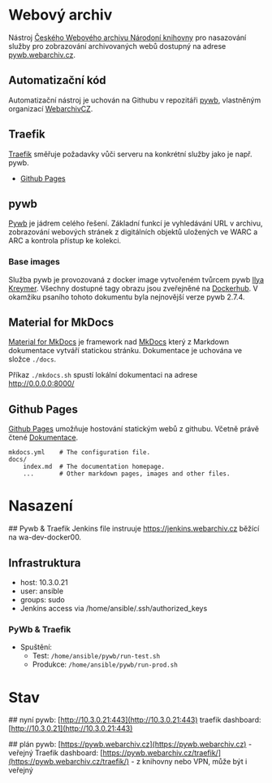 # Webový archiv
Nástroj [Českého Webového archivu Národoní knihovny](https://webarchiv.cz/en/) pro nasazování služby pro zobrazování archivovaných webů dostupný na adrese [pywb.webarchiv.cz](https://pywb.webarchiv.cz).


## Automatizační kód
Automatizační nástroj je uchován na Githubu v repozitáři [pywb](https://github.com/WebarchivCZ/pywb), vlastněným organizací [WebarchivCZ](https://github.com/WebarchivCZ).

## Traefik
[Traefik](https://doc.traefik.io/traefik/) směřuje požadavky vůči serveru na konkrétní služby jako je např. pywb.

- [Github Pages](https://pages.github.com/)

## pywb
[Pywb](https://pywb.readthedocs.io/en/latest/) je jádrem celého řešení. Základní funkcí je vyhledávání URL v archivu, zobrazování webových stránek z digitálních objektů uložených ve WARC a ARC a kontrola přístup ke kolekci. 

### Base images
Služba pywb je provozovaná z docker image vytvořeném tvůrcem pywb [Ilya Kreymer](https://github.com/ikreymer). Všechny dostupné tagy obrazu jsou zveřejněné na [Dockerhub](https://hub.docker.com/r/webrecorder/pywb/tags). V okamžiku psaního tohoto dokumentu byla nejnovější verze pywb 2.7.4.


## Material for MkDocs
[Material for MkDocs](https://squidfunk.github.io/mkdocs-material/) je framework nad [MkDocs](https://www.mkdocs.org) který z Markdown dokumentace vytváří statickou stránku. Dokumentace je uchována ve složce 
`./docs`.

Příkaz ```./mkdocs.sh``` spustí lokální dokumentaci na adrese http://0.0.0.0:8000/ 

## Github Pages
[Github Pages](https://pages.github.com/) umožňuje hostování statickým webů z githubu. Včetně právě čtené [Dokumentace](https://webarchivcz.github.io/pywb/).


    mkdocs.yml    # The configuration file.
    docs/
        index.md  # The documentation homepage.
        ...       # Other markdown pages, images and other files.



# Nasazení

## Pywb & Traefik
Jenkins file instruuje https://jenkins.webarchiv.cz běžící na wa-dev-docker00.

## Infrastruktura
 - host: 10.3.0.21
 - user: ansible
 - groups: sudo
 - Jenkins access via /home/ansible/.ssh/authorized_keys

### PyWb & Traefik
 - Spuštění: 
    - Test: `/home/ansible/pywb/run-test.sh`
    - Produkce: `/home/ansible/pywb/run-prod.sh`

# Stav
## nyní
pywb: [http://10.3.0.21:443](http://10.3.0.21:443)
traefik dashboard: [http://10.3.0.21](http://10.3.0.21:443)

## plán
pywb: [https://pywb.webarchiv.cz](https://pywb.webarchiv.cz) - veřejný
Traefik dashboard: [https://pywb.webarchiv.cz/traefik/](https://pywb.webarchiv.cz/traefik/) - z knihovny nebo VPN, může být i veřejný